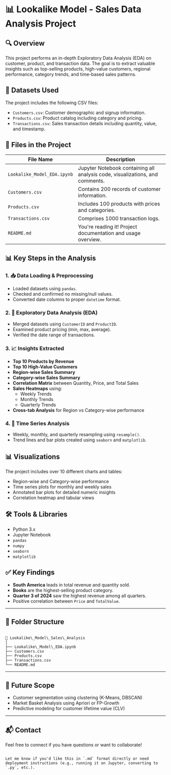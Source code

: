 # 📊 Lookalike Model - Sales Data Analysis Project

## 🔍 Overview

This project performs an in-depth Exploratory Data Analysis (EDA) on customer, product, and transaction data. The goal is to extract valuable insights such as top-selling products, high-value customers, regional performance, category trends, and time-based sales patterns.

## 🧾 Datasets Used

The project includes the following CSV files:

- `Customers.csv`: Customer demographic and signup information.
- `Products.csv`: Product catalog including category and pricing.
- `Transactions.csv`: Sales transaction details including quantity, value, and timestamp.

## 📁 Files in the Project

| File Name         | Description                                                                 |
|------------------|-----------------------------------------------------------------------------|
| `Lookalike_Model_EDA.ipynb` | Jupyter Notebook containing all analysis code, visualizations, and comments. |
| `Customers.csv`   | Contains 200 records of customer information.                             |
| `Products.csv`    | Includes 100 products with prices and categories.                         |
| `Transactions.csv`| Comprises 1000 transaction logs.                                          |
| `README.md`       | You're reading it! Project documentation and usage overview.              |

## 📊 Key Steps in the Analysis

### 1. 📥 Data Loading & Preprocessing
- Loaded datasets using `pandas`.
- Checked and confirmed no missing/null values.
- Converted date columns to proper `datetime` format.

### 2. 🔎 Exploratory Data Analysis (EDA)
- Merged datasets using `CustomerID` and `ProductID`.
- Examined product pricing (min, max, average).
- Verified the date range of transactions.

### 3. 📈 Insights Extracted
- **Top 10 Products by Revenue**
- **Top 10 High-Value Customers**
- **Region-wise Sales Summary**
- **Category-wise Sales Summary**
- **Correlation Matrix** between Quantity, Price, and Total Sales
- **Sales Heatmaps** using:
  - Weekly Trends
  - Monthly Trends
  - Quarterly Trends
- **Cross-tab Analysis** for Region vs Category-wise performance

### 4. 📅 Time Series Analysis
- Weekly, monthly, and quarterly resampling using `resample()`.
- Trend lines and bar plots created using `seaborn` and `matplotlib`.

## 📊 Visualizations

The project includes over 10 different charts and tables:
- Region-wise and Category-wise performance
- Time series plots for monthly and weekly sales
- Annotated bar plots for detailed numeric insights
- Correlation heatmap and tabular views

## 🛠 Tools & Libraries

- Python 3.x
- Jupyter Notebook
- `pandas`
- `numpy`
- `seaborn`
- `matplotlib`

## ✅ Key Findings

- **South America** leads in total revenue and quantity sold.
- **Books** are the highest-selling product category.
- **Quarter 3 of 2024** saw the highest revenue among all quarters.
- Positive correlation between `Price` and `TotalValue`.

---

## 📂 Folder Structure

```

📁 Lookalike\_Model\_Sales\_Analysis
│
├── Lookalike\_Model\_EDA.ipynb
├── Customers.csv
├── Products.csv
├── Transactions.csv
└── README.md

```

---

## 🧠 Future Scope

- Customer segmentation using clustering (K-Means, DBSCAN)
- Market Basket Analysis using Apriori or FP-Growth
- Predictive modeling for customer lifetime value (CLV)

---

## 📬 Contact

Feel free to connect if you have questions or want to collaborate!

```

Let me know if you'd like this in `.md` format directly or need deployment instructions (e.g., running it on Jupyter, converting to `.py`, etc.).
